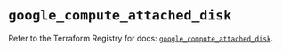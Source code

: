 # `google_compute_attached_disk`

Refer to the Terraform Registry for docs: [`google_compute_attached_disk`](https://registry.terraform.io/providers/hashicorp/google/5.30.0/docs/resources/compute_attached_disk).
